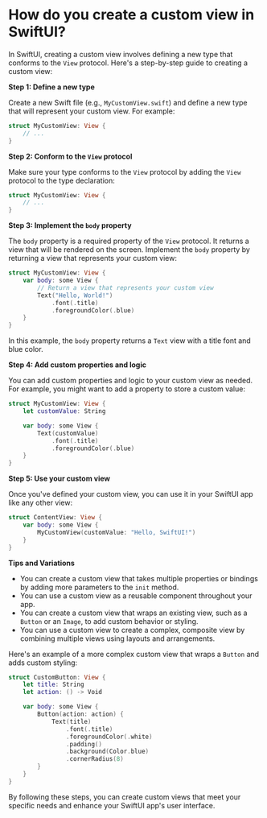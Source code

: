 # How do you create a custom view in SwiftUI?

In SwiftUI, creating a custom view involves defining a new type that conforms to the `View` protocol. Here's a step-by-step guide to creating a custom view:

**Step 1: Define a new type**

Create a new Swift file (e.g., `MyCustomView.swift`) and define a new type that will represent your custom view. For example:
```swift
struct MyCustomView: View {
    // ...
}
```
**Step 2: Conform to the `View` protocol**

Make sure your type conforms to the `View` protocol by adding the `View` protocol to the type declaration:
```swift
struct MyCustomView: View {
    // ...
}
```
**Step 3: Implement the `body` property**

The `body` property is a required property of the `View` protocol. It returns a view that will be rendered on the screen. Implement the `body` property by returning a view that represents your custom view:
```swift
struct MyCustomView: View {
    var body: some View {
        // Return a view that represents your custom view
        Text("Hello, World!")
            .font(.title)
            .foregroundColor(.blue)
    }
}
```
In this example, the `body` property returns a `Text` view with a title font and blue color.

**Step 4: Add custom properties and logic**

You can add custom properties and logic to your custom view as needed. For example, you might want to add a property to store a custom value:
```swift
struct MyCustomView: View {
    let customValue: String

    var body: some View {
        Text(customValue)
            .font(.title)
            .foregroundColor(.blue)
    }
}
```
**Step 5: Use your custom view**

Once you've defined your custom view, you can use it in your SwiftUI app like any other view:
```swift
struct ContentView: View {
    var body: some View {
        MyCustomView(customValue: "Hello, SwiftUI!")
    }
}
```
**Tips and Variations**

* You can create a custom view that takes multiple properties or bindings by adding more parameters to the `init` method.
* You can use a custom view as a reusable component throughout your app.
* You can create a custom view that wraps an existing view, such as a `Button` or an `Image`, to add custom behavior or styling.
* You can use a custom view to create a complex, composite view by combining multiple views using layouts and arrangements.

Here's an example of a more complex custom view that wraps a `Button` and adds custom styling:
```swift
struct CustomButton: View {
    let title: String
    let action: () -> Void

    var body: some View {
        Button(action: action) {
            Text(title)
                .font(.title)
                .foregroundColor(.white)
                .padding()
                .background(Color.blue)
                .cornerRadius(8)
        }
    }
}
```
By following these steps, you can create custom views that meet your specific needs and enhance your SwiftUI app's user interface.
